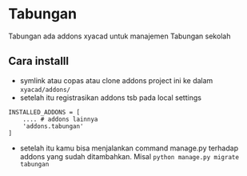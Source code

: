 # Tabungan
Tabungan ada addons xyacad untuk manajemen Tabungan sekolah

## Cara installl
- symlink atau copas atau clone addons project ini ke dalam `xyacad/addons/`
- setelah itu registrasikan addons tsb pada local settings
```
INSTALLED_ADDONS = [
    .... # addons lainnya
    'addons.tabungan'
]
``` 
- setelah itu kamu bisa menjalankan command manage.py terhadap addons yang sudah ditambahkan. Misal `python manage.py migrate tabungan`

